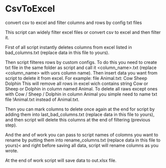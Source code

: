 # CsvToExcel
convert csv to excel and filter columns and rows by config txt files

This script can widely filter excel files or convert csv to excel and then filter it.

First of all script instantly deletes columns from excel listed in bad_columns.txt (replace data in this file to yours).

Then script filteres rows by custom configs.
To do this you need to create txt file in the same folder as script and call it <column_name>.txt (replace <column_name> with uors column name).
Then insert data you want from script to delete it from excel. For example:
    file Animal.txt:
    Cow
    Sheep
    Dolphin
This will remove all rows in excel wich contains string Cow or Sheep or Dolphin in column named Animal.
To delete all raws except ones with Cow / Sheep / Dolphin in column Animal you simple need to name txt file !Animal.txt
instead of Animal.txt.

Then you can mark columns to delete once again at the end for script by adding them into last_bad_columns.txt (replace data in this file to yours),
and then script will delete this columns at the end of filtering (previous step).

And the and of work you can pass to script names of colomns you want to rename by putting them into rename_columns.txt (replace data in this file to yours)<
and right before saving all data, script will rename columns as you wrote.

At the end of work script will save data to out.xlsx file.
